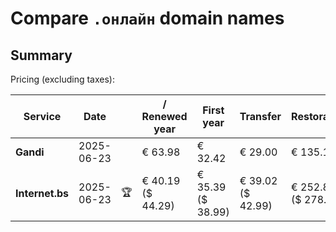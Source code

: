 # Compare `.онлайн` domain names

## Summary

Pricing (excluding taxes):

| Service | Date |  | / Renewed year | First year | Transfer | Restoration |
|--|--|--|--|--|--|--|
| **Gandi** | 2025-06-23 |  | € 63.98 | € 32.42 | € 29.00 | € 135.14 |
| **Internet.bs** | 2025-06-23 | 🏆 | € 40.19<br>($ 44.29) | € 35.39<br>($ 38.99) | € 39.02<br>($ 42.99) | € 252.85<br>($ 278.59) |
